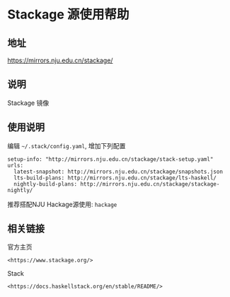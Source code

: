 # Stackage 源使用帮助

## 地址

<https://mirrors.nju.edu.cn/stackage/>

## 说明

Stackage 镜像

## 使用说明

编辑 `~/.stack/config.yaml`, 增加下列配置

    setup-info: "http://mirrors.nju.edu.cn/stackage/stack-setup.yaml"
    urls:
      latest-snapshot: http://mirrors.nju.edu.cn/stackage/snapshots.json
      lts-build-plans: http://mirrors.nju.edu.cn/stackage/lts-haskell/
      nightly-build-plans: http://mirrors.nju.edu.cn/stackage/stackage-nightly/

推荐搭配NJU Hackage源使用: `hackage` 

## 相关链接

官方主页

    <https://www.stackage.org/>

Stack

    <https://docs.haskellstack.org/en/stable/README/>
